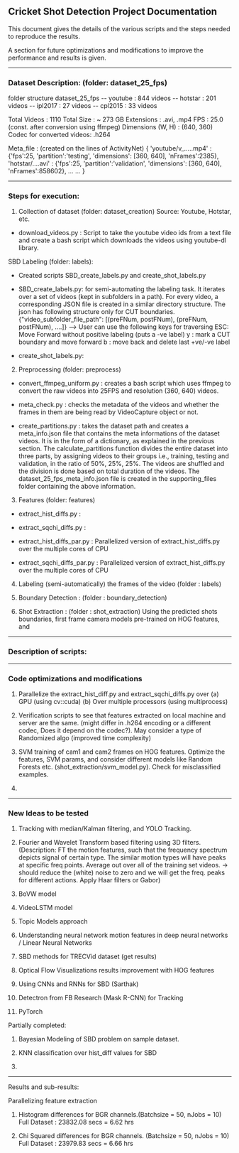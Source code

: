 ## Cricket Shot Detection Project Documentation

This document gives the details of the various scripts and the steps needed to reproduce the results.

A section for future optimizations and modifications to improve the performance and results is given.

_____________________________________________________________________________________________________

### Dataset Description: (folder: dataset_25_fps)

folder structure
dataset_25_fps
	-- youtube : 844 videos 
	-- hotstar : 201 videos
	-- ipl2017 : 27 videos
	-- cpl2015 : 33 videos

Total Videos : 1110
Total Size 	:  ~ 273 GB
Extensions : .avi, .mp4
FPS : 25.0 (const. after conversion using ffmpeg)
Dimensions (W, H) : (640, 360)
Codec for converted videos: .h264

Meta_file : (created on the lines of ActivityNet) 
{
	'youtube/v_.....mp4' : {'fps':25, 'partition':'testing', 'dimensions': [360, 640], 'nFrames':2385},
	'hotstar/....avi' : {'fps':25, 'partition':'validation', 'dimensions': [360, 640], 'nFrames':858602},
	...
	...
}


_____________________________________________________________________________________________________

### Steps for execution:

1. Collection of dataset (folder: dataset_creation)
Source: Youtube, Hotstar, etc.

* download_videos.py : Script to take the youtube video ids from a text file and create a bash script which downloads the videos using youtube-dl library. 

SBD Labeling (folder: labels):

* Created scripts SBD_create_labels.py and create_shot_labels.py

* SBD_create_labels.py: for semi-automating the labeling task. It iterates over a set of videos (kept in subfolders in a path). For every video, a corresponding JSON file is created in a similar directory structure. The json has following structure only for CUT boundaries.
{"video_subfolder_file_path": [(preFNum, postFNum), (preFNum, postFNum), ....]}
--> User can use the following keys for traversing
ESC: Move Forward without positive labeling (puts a -ve label)
y  : mark a CUT boundary and move forward
b  : move back and delete last +ve/-ve label

* create_shot_labels.py: 


2. Preprocessing (folder: preprocess)

* convert_ffmpeg_uniform.py : creates a bash script which uses ffmpeg to convert the raw videos into 25FPS and resolution (360, 640) videos. 

* meta_check.py : checks the metadata of the videos and whether the frames in them are being read by VideoCapture object or not. 

* create_partitions.py : takes the dataset path and creates a meta_info.json file that contains the meta informations of the dataset videos. It is in the form of a dictionary, as explained in the previous section. The calculate_partitions function divides the entire dataset into three parts, by assigning videos to their groups i.e., training, testing and validation, in the ratio of 50%, 25%, 25%. The videos are shuffled and the division is done based on total duration of the videos.
The dataset_25_fps_meta_info.json file is created in the supporting_files folder containing the above information.


3. Features (folder: features)

* extract_hist_diffs.py : 

* extract_sqchi_diffs.py :

* extract_hist_diffs_par.py : Parallelized version of extract_hist_diffs.py over the multiple cores of CPU

* extract_sqchi_diffs_par.py : Parallelized version of extract_hist_diffs.py over the multiple cores of CPU


4. Labeling (semi-automatically) the frames of the video (folder : labels)


4. Boundary Detection : (folder : boundary_detection)



5. Shot Extraction : (folder : shot_extraction)
Using the predicted shots boundaries, first frame camera models pre-trained on HOG features, and 

_____________________________________________________________________________________________________

### Description of scripts:


_____________________________________________________________________________________________________

### Code optimizations and modifications

1. Parallelize the extract_hist_diff.py and extract_sqchi_diffs.py over (a) GPU (using cv::cuda)
(b) Over multiple processors (using multiprocess)

2. Verification scripts to see that features extracted on local machine and server are the same. (might differ in .h264 encoding or a different codec, Does it depend on the codec?). May consider a type of Randomized algo (improved time complexity)

3. SVM training of cam1 and cam2 frames on HOG features. Optimize the features, SVM params, and consider different models like Random Forests etc. (shot_extraction/svm_model.py). Check for misclassified examples.

4. 


_____________________________________________________________________________________________________


### New Ideas to be tested

1. Tracking with median/Kalman filtering, and YOLO Tracking.

2. Fourier and Wavelet Transform based filtering using 3D filters.
(Description: FT the motion features, such that the frequency spectrum depicts signal of certain type. The similar motion types will have peaks at specific freq points. Average out over all of the training set videos. -> should reduce the (white) noise to zero and we will get the freq. peaks for different actions. Apply Haar filters or Gabor)

3. BoVW model

4. VideoLSTM model

5. Topic Models approach

6. Understanding neural network motion features in deep neural networks / Linear Neural Networks

7. SBD methods for TRECVid dataset (get results)

8. Optical Flow Visualizations results improvement with HOG features

9. Using CNNs and RNNs for SBD (Sarthak)

10. Detectron from FB Research (Mask R-CNN) for Tracking

11. PyTorch 


Partially completed:

1. Bayesian Modeling of SBD problem on sample dataset.

2. KNN classification over hist_diff values for SBD

3. 


_____________________________________________________________________________________________________

Results and sub-results:

Parallelizing feature extraction 

1. Histogram differences for BGR channels.(Batchsize = 50, nJobs = 10)
Full Dataset : 23832.08 secs = 6.62 hrs

2. Chi Squared differences for BGR channels. (Batchsize = 50, nJobs = 10)
Full Dataset : 23979.83 secs = 6.66 hrs


